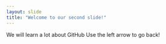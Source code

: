 ```yaml
---
layout: slide
title: "Welcome to our second slide!"
---
```

We will learn a lot about GitHub
Use the left arrow to go back!
